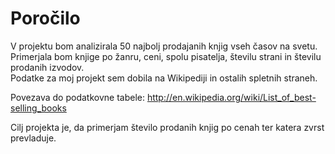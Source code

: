 # Poročilo


V projektu bom analizirala 50 najbolj prodajanih knjig vseh časov na svetu. Primerjala bom knjige po žanru, ceni, spolu pisatelja, številu strani in številu prodanih izvodov.  
Podatke za moj projekt sem dobila na Wikipediji in ostalih spletnih straneh.

Povezava do podatkovne tabele:
http://en.wikipedia.org/wiki/List_of_best-selling_books

Cilj projekta je, da primerjam število prodanih knjig po cenah ter katera zvrst prevladuje. 